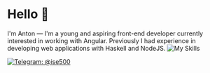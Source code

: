 # Hello 👋
I'm Anton &mdash; I'm a young and aspiring front-end developer currently interested in working with Angular. Previously I had experience in developing web applications with Haskell and NodeJS.
![My Skills](https://skillicons.dev/icons?i=html,css,sass,js,ts,angular,jquery,nodejs,mysql,sqlite,py,haskell,git,github,vscode)

[![Telegram: @ise500](https://img.shields.io/badge/Telegram-2CA5E0?style=for-the-badge&logo=telegram&label=@ise500)](https://t.me/ise500)
